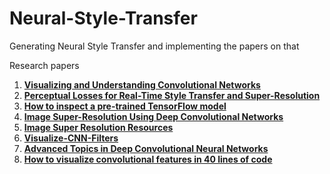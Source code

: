 # Neural-Style-Transfer
Generating Neural Style Transfer and implementing the papers on that

Research papers

1. **[Visualizing and Understanding Convolutional Networks](https://arxiv.org/pdf/1311.2901.pdf)**
2. **[Perceptual Losses for Real-Time Style Transfer and Super-Resolution](https://cs.stanford.edu/people/jcjohns/papers/eccv16/JohnsonECCV16.pdf)**
3. **[How to inspect a pre-trained TensorFlow model](https://medium.com/@daj/how-to-inspect-a-pre-trained-tensorflow-model-5fd2ee79ced0)**
4. **[Image Super-Resolution Using Deep Convolutional Networks](https://arxiv.org/pdf/1501.00092.pdf)**
5. **[Image Super Resolution Resources](https://github.com/titu1994/Image-Super-Resolution)**
6. **[Visualize-CNN-Filters](https://github.com/meet-minimalist/Visualize-CNN-Filters/blob/master/Visualize%20CNN%20Layer%20Outputs%20and%20Filters.ipynb)**
7. **[Advanced Topics in Deep Convolutional Neural Networks](https://towardsdatascience.com/advanced-topics-in-deep-convolutional-neural-networks-71ef1190522d)**
8. **[How to visualize convolutional features in 40 lines of code](https://towardsdatascience.com/how-to-visualize-convolutional-features-in-40-lines-of-code-70b7d87b0030)**
